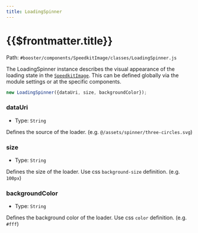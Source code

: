```yaml
---
title: LoadingSpinner
---
```


# {{$frontmatter.title}}

Path: `#booster/components/SpeedkitImage/classes/LoadingSpinner.js`

The LoadingSpinner instance describes the visual appearance of the loading state in the [`SpeedkitImage`](/v2/components/speedkit-image). This can be defined globally via the module settings or at the specific components.

````js
new LoadingSpinner({dataUri, size, backgroundColor});
````

### dataUri

- Type: `String`

Defines the source of the loader. (e.g. `@/assets/spinner/three-circles.svg`)

### size

- Type: `String`

Defines the size of the loader. Use css `background-size` definition. (e.g. `100px`)

### backgroundColor

- Type: `String`

Defines the background color of the loader. Use css `color` definition. (e.g. `#fff`)
